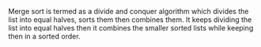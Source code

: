 Merge sort is termed as a divide and conquer algorithm which divides the list into equal halves, sorts them then combines them. It keeps dividing the list into equal halves then it combines the smaller sorted lists while keeping then in a sorted order.